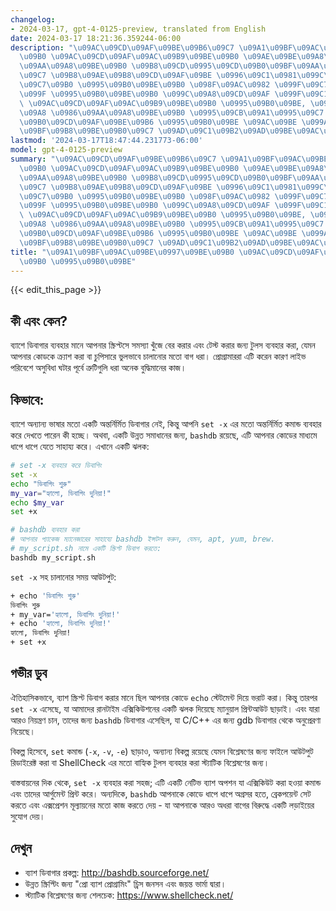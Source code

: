 ```yaml
---
changelog:
- 2024-03-17, gpt-4-0125-preview, translated from English
date: 2024-03-17 18:21:36.359244-06:00
description: "\u09AC\u09CD\u09AF\u09BE\u09B6\u09C7 \u09A1\u09BF\u09AC\u09BE\u0997\u09BE\
  \u09B0 \u09AC\u09CD\u09AF\u09AC\u09B9\u09BE\u09B0 \u09AE\u09BE\u09A8\u09C7 \u0986\
  \u09AA\u09A8\u09BE\u09B0 \u09B8\u09CD\u0995\u09CD\u09B0\u09BF\u09AA\u09CD\u099F\u09B8\
  \u09C7 \u09B8\u09AE\u09B8\u09CD\u09AF\u09BE \u0996\u09C1\u0981\u099C\u09C7 \u09AC\
  \u09C7\u09B0 \u0995\u09B0\u09BE\u09B0 \u098F\u09AC\u0982 \u099F\u09C7\u09B8\u09CD\
  \u099F \u0995\u09B0\u09BE\u09B0 \u099C\u09A8\u09CD\u09AF \u099F\u09C1\u09B2\u09B8\
  \ \u09AC\u09CD\u09AF\u09AC\u09B9\u09BE\u09B0 \u0995\u09B0\u09BE, \u09AF\u09C7\u09AE\
  \u09A8 \u0986\u09AA\u09A8\u09BE\u09B0 \u0995\u09CB\u09A1\u0995\u09C7 \u0995\u09CD\
  \u09B0\u09CD\u09AF\u09BE\u09B6 \u0995\u09B0\u09BE \u09AC\u09BE \u099A\u09C1\u09AA\
  \u09BF\u09B8\u09BE\u09B0\u09C7 \u09AD\u09C1\u09B2\u09AD\u09BE\u09AC\u09C7\u2026"
lastmod: '2024-03-17T18:47:44.231773-06:00'
model: gpt-4-0125-preview
summary: "\u09AC\u09CD\u09AF\u09BE\u09B6\u09C7 \u09A1\u09BF\u09AC\u09BE\u0997\u09BE\
  \u09B0 \u09AC\u09CD\u09AF\u09AC\u09B9\u09BE\u09B0 \u09AE\u09BE\u09A8\u09C7 \u0986\
  \u09AA\u09A8\u09BE\u09B0 \u09B8\u09CD\u0995\u09CD\u09B0\u09BF\u09AA\u09CD\u099F\u09B8\
  \u09C7 \u09B8\u09AE\u09B8\u09CD\u09AF\u09BE \u0996\u09C1\u0981\u099C\u09C7 \u09AC\
  \u09C7\u09B0 \u0995\u09B0\u09BE\u09B0 \u098F\u09AC\u0982 \u099F\u09C7\u09B8\u09CD\
  \u099F \u0995\u09B0\u09BE\u09B0 \u099C\u09A8\u09CD\u09AF \u099F\u09C1\u09B2\u09B8\
  \ \u09AC\u09CD\u09AF\u09AC\u09B9\u09BE\u09B0 \u0995\u09B0\u09BE, \u09AF\u09C7\u09AE\
  \u09A8 \u0986\u09AA\u09A8\u09BE\u09B0 \u0995\u09CB\u09A1\u0995\u09C7 \u0995\u09CD\
  \u09B0\u09CD\u09AF\u09BE\u09B6 \u0995\u09B0\u09BE \u09AC\u09BE \u099A\u09C1\u09AA\
  \u09BF\u09B8\u09BE\u09B0\u09C7 \u09AD\u09C1\u09B2\u09AD\u09BE\u09AC\u09C7\u2026"
title: "\u09A1\u09BF\u09AC\u09BE\u0997\u09BE\u09B0 \u09AC\u09CD\u09AF\u09AC\u09B9\u09BE\
  \u09B0 \u0995\u09B0\u09BE"
---
```


{{< edit_this_page >}}

## কী এবং কেন?
ব্যাশে ডিবাগার ব্যবহার মানে আপনার স্ক্রিপ্টসে সমস্যা খুঁজে বের করার এবং টেস্ট করার জন্য টুলস ব্যবহার করা, যেমন আপনার কোডকে ক্র্যাশ করা বা চুপিসারে ভুলভাবে চালানোর মতো বাগ ধরা। প্রোগ্রামাররা এটি করেন কারণ লাইভ পরিবেশে অসুবিধা ঘটার পূর্বে ত্রুটিগুলি ধরা অনেক বুদ্ধিমানের কাজ।

## কিভাবে:
ব্যাশে অন্যান্য ভাষার মতো একটি অন্তর্নির্মিত ডিবাগার নেই, কিন্তু আপনি `set -x` এর মতো অন্তর্নির্মিত কমান্ড ব্যবহার করে দেখতে পারেন কী হচ্ছে। অথবা, একটি উন্নত সমাধানের জন্য, `bashdb` রয়েছে, এটি আপনার কোডের মাধ্যমে ধাপে ধাপে যেতে সাহায্য করে। এখানে একটি ঝলক:

```Bash
# set -x ব্যবহার করে ডিবাগিং
set -x
echo "ডিবাগিং শুরু"
my_var="হ্যালো, ডিবাগিং দুনিয়া!"
echo $my_var
set +x

# bashdb ব্যবহার করা
# আপনার প্যাকেজ ম্যানেজারের সাহায্যে bashdb ইন্সটল করুন, যেমন, apt, yum, brew.
# my_script.sh নামে একটি স্ক্রিপ্ট ডিবাগ করতে:
bashdb my_script.sh
```

`set -x` সহ চালানোর সময় আউটপুট:
```Bash
+ echo 'ডিবাগিং শুরু'
ডিবাগিং শুরু
+ my_var='হ্যালো, ডিবাগিং দুনিয়া!'
+ echo 'হ্যালো, ডিবাগিং দুনিয়া!'
হ্যালো, ডিবাগিং দুনিয়া!
+ set +x
```

## গভীর ডুব
ঐতিহাসিকভাবে, ব্যাশ স্ক্রিপ্ট ডিবাগ করার মানে ছিল আপনার কোডে `echo` স্টেটমেন্ট দিয়ে ভরাট করা। কিন্তু তারপর `set -x` এসেছে, যা আমাদের রানটাইম এক্সিকিউশনের একটি ঝলক দিয়েছে ম্যানুয়াল প্রিন্টআউট ছাড়াই। এবং যারা আরও নিয়ন্ত্রণ চান, তাদের জন্য `bashdb` ডিবাগার এসেছিল, যা C/C++ এর জন্য gdb ডিবাগার থেকে অনুপ্রেরণা নিয়েছে।

বিকল্প হিসেবে, `set` কমান্ড (`-x`, `-v`, `-e`) ছাড়াও, অন্যান্য বিকল্প রয়েছে যেমন বিশ্লেষণের জন্য ফাইলে আউটপুট রিডাইরেক্ট করা বা ShellCheck এর মতো বাহ্যিক টুলস ব্যবহার করা স্ট্যাটিক বিশ্লেষণের জন্য।

বাস্তবায়নের দিক থেকে, `set -x` ব্যবহার করা সহজ; এটি একটি নেটিভ ব্যাশ অপশন যা এক্সিকিউট করা হওয়া কমান্ড এবং তাদের আর্গুমেন্ট প্রিন্ট করে। অন্যদিকে, `bashdb` আপনাকে কোডে ধাপে ধাপে অগ্রসর হতে, ব্রেকপয়েন্ট সেট করতে এবং এক্সপ্রেশন মূল্যায়নের মতো কাজ করতে দেয় - যা আপনাকে আরও অধরা বাগের বিরুদ্ধে একটি লড়াইয়ের সুযোগ দেয়।

## দেখুন
- ব্যাশ ডিবাগার প্রকল্প: http://bashdb.sourceforge.net/
- উন্নত স্ক্রিপ্টিং জন্য "প্রো ব্যাশ প্রোগ্রামিং" চ্রিস জনসন এবং জয়ন্ত ভার্মা দ্বারা।
- স্ট্যাটিক বিশ্লেষণের জন্য শেলচেক: https://www.shellcheck.net/
